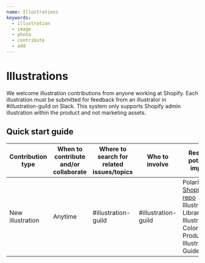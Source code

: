 ```yaml
---
name: Illustrations
keywords:
  - illustration
  - image
  - photo
  - contribute
  - add
---
```


# Illustrations

We welcome illustration contributions from anyone working at Shopify. Each illustration must be submitted for feedback from an illustrator in #illustration-guild on Slack. This system only supports Shopify admin illustration within the product and not marketing assets.

## Quick start guide

<!-- prettier-ignore -->
| Contribution type | When to contribute and/or collaborate | Where to search for related issues/topics | Who to involve | Resources potentially impacted | How to get started  |
|---|---|---|---|---|---|
| New illustration | Anytime | #illustration-guild | #illustration-guild | Polaris UI Kit [Shopify/polaris repo](https://github.com/Shopify/polaris) Illustration Library Illustration Colors Library Product Illustration Guidelines | If you work at Shopify, reach out to the #illustration-guild |
